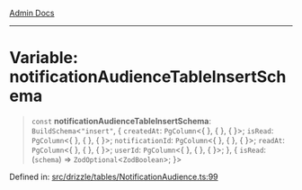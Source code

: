 [Admin Docs](/)

***

# Variable: notificationAudienceTableInsertSchema

> `const` **notificationAudienceTableInsertSchema**: `BuildSchema`\<`"insert"`, \{ `createdAt`: `PgColumn`\<\{ \}, \{ \}, \{ \}\>; `isRead`: `PgColumn`\<\{ \}, \{ \}, \{ \}\>; `notificationId`: `PgColumn`\<\{ \}, \{ \}, \{ \}\>; `readAt`: `PgColumn`\<\{ \}, \{ \}, \{ \}\>; `userId`: `PgColumn`\<\{ \}, \{ \}, \{ \}\>; \}, \{ `isRead`: (`schema`) => `ZodOptional`\<`ZodBoolean`\>; \}\>

Defined in: [src/drizzle/tables/NotificationAudience.ts:99](https://github.com/Sourya07/talawa-api/blob/ead7a48e0174153214ee7311f8b242ee1c1a12ca/src/drizzle/tables/NotificationAudience.ts#L99)
